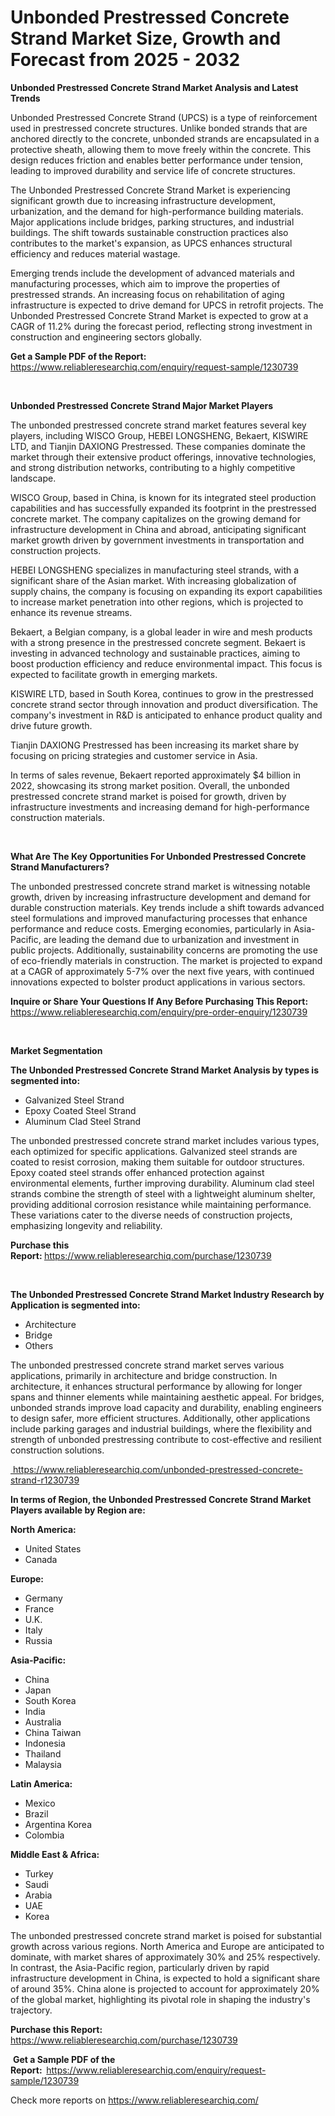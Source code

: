 <p><h1>Unbonded Prestressed Concrete Strand Market Size, Growth and Forecast from 2025 - 2032</h1></p><p><strong>Unbonded Prestressed Concrete Strand Market Analysis and Latest Trends</strong></p>
<p><p>Unbonded Prestressed Concrete Strand (UPCS) is a type of reinforcement used in prestressed concrete structures. Unlike bonded strands that are anchored directly to the concrete, unbonded strands are encapsulated in a protective sheath, allowing them to move freely within the concrete. This design reduces friction and enables better performance under tension, leading to improved durability and service life of concrete structures.</p><p>The Unbonded Prestressed Concrete Strand Market is experiencing significant growth due to increasing infrastructure development, urbanization, and the demand for high-performance building materials. Major applications include bridges, parking structures, and industrial buildings. The shift towards sustainable construction practices also contributes to the market's expansion, as UPCS enhances structural efficiency and reduces material wastage.</p><p>Emerging trends include the development of advanced materials and manufacturing processes, which aim to improve the properties of prestressed strands. An increasing focus on rehabilitation of aging infrastructure is expected to drive demand for UPCS in retrofit projects. The Unbonded Prestressed Concrete Strand Market is expected to grow at a CAGR of 11.2% during the forecast period, reflecting strong investment in construction and engineering sectors globally.</p></p>
<p><strong>Get a Sample PDF of the Report:&nbsp;</strong> <a href="https://www.reliableresearchiq.com/enquiry/request-sample/1230739?utm_campaign=3136&utm_medium=2&utm_source=Github&utm_content=ia&utm_term=03042025&utm_id=unbonded-prestressed-concrete-strand">https://www.reliableresearchiq.com/enquiry/request-sample/1230739</a></p>
<p>&nbsp;</p>
<p><strong>Unbonded Prestressed Concrete Strand Major Market Players</strong></p>
<p><p>The unbonded prestressed concrete strand market features several key players, including WISCO Group, HEBEI LONGSHENG, Bekaert, KISWIRE LTD, and Tianjin DAXIONG Prestressed. These companies dominate the market through their extensive product offerings, innovative technologies, and strong distribution networks, contributing to a highly competitive landscape.</p><p>WISCO Group, based in China, is known for its integrated steel production capabilities and has successfully expanded its footprint in the prestressed concrete market. The company capitalizes on the growing demand for infrastructure development in China and abroad, anticipating significant market growth driven by government investments in transportation and construction projects.</p><p>HEBEI LONGSHENG specializes in manufacturing steel strands, with a significant share of the Asian market. With increasing globalization of supply chains, the company is focusing on expanding its export capabilities to increase market penetration into other regions, which is projected to enhance its revenue streams.</p><p>Bekaert, a Belgian company, is a global leader in wire and mesh products with a strong presence in the prestressed concrete segment. Bekaert is investing in advanced technology and sustainable practices, aiming to boost production efficiency and reduce environmental impact. This focus is expected to facilitate growth in emerging markets.</p><p>KISWIRE LTD, based in South Korea, continues to grow in the prestressed concrete strand sector through innovation and product diversification. The company's investment in R&D is anticipated to enhance product quality and drive future growth.</p><p>Tianjin DAXIONG Prestressed has been increasing its market share by focusing on pricing strategies and customer service in Asia. </p><p>In terms of sales revenue, Bekaert reported approximately $4 billion in 2022, showcasing its strong market position. Overall, the unbonded prestressed concrete strand market is poised for growth, driven by infrastructure investments and increasing demand for high-performance construction materials.</p></p>
<p>&nbsp;</p>
<p><strong>What Are The Key Opportunities For Unbonded Prestressed Concrete Strand Manufacturers?</strong></p>
<p><p>The unbonded prestressed concrete strand market is witnessing notable growth, driven by increasing infrastructure development and demand for durable construction materials. Key trends include a shift towards advanced steel formulations and improved manufacturing processes that enhance performance and reduce costs. Emerging economies, particularly in Asia-Pacific, are leading the demand due to urbanization and investment in public projects. Additionally, sustainability concerns are promoting the use of eco-friendly materials in construction. The market is projected to expand at a CAGR of approximately 5-7% over the next five years, with continued innovations expected to bolster product applications in various sectors.</p></p>
<p><strong>Inquire or Share Your Questions If Any Before Purchasing This Report:</strong> <a href="https://www.reliableresearchiq.com/enquiry/pre-order-enquiry/1230739?utm_campaign=3136&utm_medium=2&utm_source=Github&utm_content=ia&utm_term=03042025&utm_id=unbonded-prestressed-concrete-strand">https://www.reliableresearchiq.com/enquiry/pre-order-enquiry/1230739</a></p>
<p>&nbsp;</p>
<p><strong>Market Segmentation</strong></p>
<p><strong>The Unbonded Prestressed Concrete Strand Market Analysis by types is segmented into:</strong></p>
<p><ul><li>Galvanized Steel Strand</li><li>Epoxy Coated Steel Strand</li><li>Aluminum Clad Steel Strand</li></ul></p>
<p><p>The unbonded prestressed concrete strand market includes various types, each optimized for specific applications. Galvanized steel strands are coated to resist corrosion, making them suitable for outdoor structures. Epoxy coated steel strands offer enhanced protection against environmental elements, further improving durability. Aluminum clad steel strands combine the strength of steel with a lightweight aluminum shelter, providing additional corrosion resistance while maintaining performance. These variations cater to the diverse needs of construction projects, emphasizing longevity and reliability.</p></p>
<p><strong>Purchase this Report:&nbsp;</strong><a href="https://www.reliableresearchiq.com/purchase/1230739?utm_campaign=3136&utm_medium=2&utm_source=Github&utm_content=ia&utm_term=03042025&utm_id=unbonded-prestressed-concrete-strand">https://www.reliableresearchiq.com/purchase/1230739</a></p>
<p>&nbsp;</p>
<p><strong>The Unbonded Prestressed Concrete Strand Market Industry Research by Application is segmented into:</strong></p>
<p><ul><li>Architecture</li><li>Bridge</li><li>Others</li></ul></p>
<p><p>The unbonded prestressed concrete strand market serves various applications, primarily in architecture and bridge construction. In architecture, it enhances structural performance by allowing for longer spans and thinner elements while maintaining aesthetic appeal. For bridges, unbonded strands improve load capacity and durability, enabling engineers to design safer, more efficient structures. Additionally, other applications include parking garages and industrial buildings, where the flexibility and strength of unbonded prestressing contribute to cost-effective and resilient construction solutions.</p></p>
<p><a href="https://www.reliableresearchiq.com/unbonded-prestressed-concrete-strand-r1230739?utm_campaign=3136&utm_medium=2&utm_source=Github&utm_content=ia&utm_term=03042025&utm_id=unbonded-prestressed-concrete-strand">&nbsp;https://www.reliableresearchiq.com/unbonded-prestressed-concrete-strand-r1230739</a></p>
<p><strong>In terms of Region, the Unbonded Prestressed Concrete Strand Market Players available by Region are:</strong></p>
<p>
    <p> <strong> North America: </strong>
        <ul>
            <li>United States</li>
            <li>Canada</li>
        </ul>
        </p> 
    <p> <strong> Europe: </strong>
        <ul>
            <li>Germany</li>
            <li>France</li>
            <li>U.K.</li>
            <li>Italy</li>
            <li>Russia</li>
        </ul>
        </p> 
    <p> <strong> Asia-Pacific: </strong>
        <ul>
            <li>China</li>
            <li>Japan</li>
            <li>South Korea</li>
            <li>India</li>
            <li>Australia</li>
            <li>China Taiwan</li>
            <li>Indonesia</li>
            <li>Thailand</li>
            <li>Malaysia</li>
        </ul>
        </p> 
    <p> <strong> Latin America: </strong>
        <ul>
            <li>Mexico</li>
            <li>Brazil</li>
            <li>Argentina Korea</li>
            <li>Colombia</li>
        </ul>
        </p> 
    <p> <strong> Middle East & Africa: </strong>
        <ul>
            <li>Turkey</li>
            <li>Saudi</li>
            <li>Arabia</li>
            <li>UAE</li>
            <li>Korea</li>
        </ul>
    </p>
    </p>
<p><p>The unbonded prestressed concrete strand market is poised for substantial growth across various regions. North America and Europe are anticipated to dominate, with market shares of approximately 30% and 25% respectively. In contrast, the Asia-Pacific region, particularly driven by rapid infrastructure development in China, is expected to hold a significant share of around 35%. China alone is projected to account for approximately 20% of the global market, highlighting its pivotal role in shaping the industry's trajectory.</p></p>
<p><strong>Purchase this Report: </strong><a href="https://www.reliableresearchiq.com/purchase/1230739?utm_campaign=3136&utm_medium=2&utm_source=Github&utm_content=ia&utm_term=03042025&utm_id=unbonded-prestressed-concrete-strand">https://www.reliableresearchiq.com/purchase/1230739</a></p>
<p>&nbsp;<strong>Get a Sample PDF of the Report:&nbsp;&nbsp;</strong><a href="https://www.reliableresearchiq.com/enquiry/request-sample/1230739?utm_campaign=3136&utm_medium=2&utm_source=Github&utm_content=ia&utm_term=03042025&utm_id=unbonded-prestressed-concrete-strand">https://www.reliableresearchiq.com/enquiry/request-sample/1230739</a></p>
<p><strong></strong></p>
<p>Check more reports on <a href="https://www.reliableresearchiq.com/?utm_campaign=3136&utm_medium=2&utm_source=Github&utm_content=ia&utm_term=03042025&utm_id=unbonded-prestressed-concrete-strand">https://www.reliableresearchiq.com/</a></p>